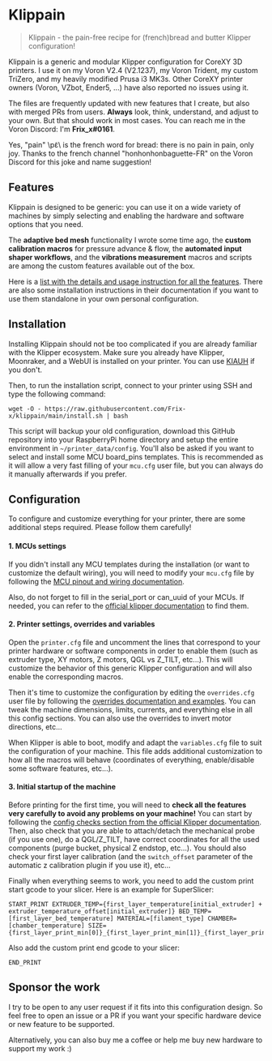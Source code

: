 # Klippain

> Klippain - the pain-free recipe for (french)bread and butter Klipper configuration!

Klippain is a generic and modular Klipper configuration for CoreXY 3D printers. I use it on my Voron V2.4 (V2.1237), my Voron Trident, my custom TriZero, and my heavily modified Prusa i3 MK3s. Other CoreXY printer owners (Voron, VZbot, Ender5, ...) have also reported no issues using it.

The files are frequently updated with new features that I create, but also with merged PRs from users. **Always** look, think, understand, and adjust to your own. But that should work in most cases. You can reach me in the Voron Discord: I'm **Frix_x#0161**.

Yes, "pain" \pɛ̃\ is the french word for bread: there is no pain in pain, only joy. Thanks to the french channel "honhonhonbaguette-FR" on the Voron Discord for this joke and name suggestion!


## Features

Klippain is designed to be generic: you can use it on a wide variety of machines by simply selecting and enabling the hardware and software options that you need.

The **adaptive bed mesh** functionality I wrote some time ago, the **custom calibration macros** for pressure advance & flow, the **automated input shaper workflows**, and the **vibrations measurement** macros and scripts are among the custom features available out of the box.

Here is a [list with the details and usage instruction for all the features](./docs/features.md). There are also some installation instructions in their documentation if you want to use them standalone in your own personal configuration.


## Installation

Installing Klippain should not be too complicated if you are already familiar with the Klipper ecosystem. Make sure you already have Klipper, Moonraker, and a WebUI is installed on your printer. You can use [KIAUH](https://github.com/th33xitus/kiauh) if you don't.

Then, to run the installation script, connect to your printer using SSH and type the following command:
```
wget -O - https://raw.githubusercontent.com/Frix-x/klippain/main/install.sh | bash
```
  
This script will backup your old configuration, download this GitHub repository into your RaspberryPi home directory and setup the entire environment in `~/printer_data/config`. You'll also be asked if you want to select and install some MCU board_pins templates. This is recommended as it will allow a very fast filling of your `mcu.cfg` user file, but you can always do it manually afterwards if you prefer.


## Configuration

To configure and customize everything for your printer, there are some additional steps required. Please follow them carefully!

#### 1. MCUs settings
If you didn't install any MCU templates during the installation (or want to customize the default wiring), you will need to modify your `mcu.cfg` file by following the [MCU pinout and wiring documentation](./docs/pinout.md).

Also, do not forget to fill in the serial_port or can_uuid of your MCUs. If needed, you can refer to the [official klipper documentation](https://www.klipper3d.org/FAQ.html#wheres-my-serial-port) to find them.

#### 2. Printer settings, overrides and variables
Open the `printer.cfg` file and uncomment the lines that correspond to your printer hardware or software components in order to enable them (such as extruder type, XY motors, Z motors, QGL vs Z_TILT, etc...). This will customize the behavior of this generic Klipper configuration and will also enable the corresponding macros.

Then it's time to customize the configuration by editing the `overrides.cfg` user file by following the [overrides documentation and examples](./docs/overrides.md). You can tweak the machine dimensions, limits, currents, and everything else in all this config sections. You can also use the overrides to invert motor directions, etc...

When Klipper is able to boot, modify and adapt the `variables.cfg` file to suit the configuration of your machine. This file adds additional customization to how all the macros will behave (coordinates of everything, enable/disable some software features, etc...).

#### 3. Initial startup of the machine
Before printing for the first time, you will need to **check all the features very carefully to avoid any problems on your machine!** You can start by following the [config checks section from the official Klipper documentation](https://www.klipper3d.org/Config_checks.html).
Then, also check that you are able to attach/detach the mechanical probe (if you use one), do a QGL/Z_TILT, have correct coordinates for all the used components (purge bucket, physical Z endstop, etc...). You should also check your first layer calibration (and the `switch_offset` parameter of the automatic z calibration plugin if you use it), etc...

Finally when everything seems to work, you need to add the custom print start gcode to your slicer. Here is an example for SuperSlicer:     
```
START_PRINT EXTRUDER_TEMP={first_layer_temperature[initial_extruder] + extruder_temperature_offset[initial_extruder]} BED_TEMP=[first_layer_bed_temperature] MATERIAL=[filament_type] CHAMBER=[chamber_temperature] SIZE={first_layer_print_min[0]}_{first_layer_print_min[1]}_{first_layer_print_max[0]}_{first_layer_print_max[1]}
```

Also add the custom print end gcode to your slicer:

```
END_PRINT
```


## Sponsor the work

I try to be open to any user request if it fits into this configuration design. So feel free to open an issue or a PR if you want your specific hardware device or new feature to be supported.

Alternatively, you can also buy me a coffee or help me buy new hardware to support my work :)
